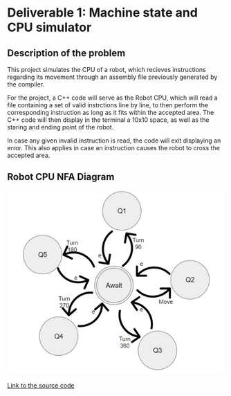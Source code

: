 # Deliverable 1: Machine state and CPU simulator

## Description of the problem
This project simulates the CPU of a robot, which recieves instructions regarding its movement through an assembly file previously generated by the compiler.

For the project, a C++ code will serve as the Robot CPU, which will read a file containing a set of valid instrctions line by line, to then perform the corresponding instruction as long as it fits within the accepted area. The C++ code will then display in the terminal a 10x10 space, as well as the staring and ending point of the robot. 

In case any given invalid instruction is read, the code will exit displaying an error. This also applies in case an instruction causes the robot to cross the accepted area.


## Robot CPU NFA Diagram
![My Little Robot NFA Diagram](NFA.jpg)

[Link to the source code](https://github.com/juanjosalco/My_Little_Robot)
